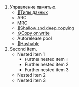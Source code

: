 1. Управление памятью.
   - [📝Типы данных](https://github.com/SomeStay07/iOS-Developer-Roadmap/blob/main/Data%20type.md)
   - ARC
   - MRC
   - [🔐Shallow and deep copying](https://github.com/SomeStay07/iOS-Developer-Roadmap/blob/main/Shallow%20and%20deep%20copying.md)
   - [⚙️Copy on write](https://github.com/SomeStay07/iOS-Developer-Roadmap/blob/main/copy%20on%20write.md)
   - Autorelease pool
   - [🎋Hashable](https://github.com/SomeStay07/iOS-Developer-Roadmap/blob/main/Hashable.md)
1. Second item.
   - Nested item 1
      - Further nested item 1
      - Further nested item 2
      - Further nested item 3
   - Nested item 2
   - Nested item 3
